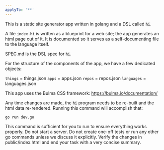 ```yaml
---
applyTo: '**'
---
```

This is a static site generator app written in golang and a DSL called `hi`.

A file `index.hi` is written as a blueprint for a web site; the app generates an html page out of it. It is documented so it serves as a self-documenting file to the language itself.

SPEC.md is the DSL spec for `hi`.

For the structure of the components of the app, we have a few dedicated objects:

`things`    = things.json
`apps`      = apps.json
`repos`     = repos.json
`languages` = languages.json

This app uses the Bulma CSS framework:
https://bulma.io/documentation/

Any time changes are made, the `hi` program needs to be re-built and the html data re-rendered. Running this command will accomplish that:

```
go run dev.go
```

This command is sufficient for you to run to ensure everything works properly. 
Do not start a server. 
Do not create one-off tests or run any other go commands unless we discuss it explicitly.
Verify the changes in public/index.html and end your task with a very concise summary. 
